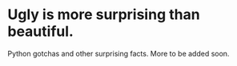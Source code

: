 Ugly is more surprising than beautiful.
=======================================

Python gotchas and other surprising facts. More to be added soon.
